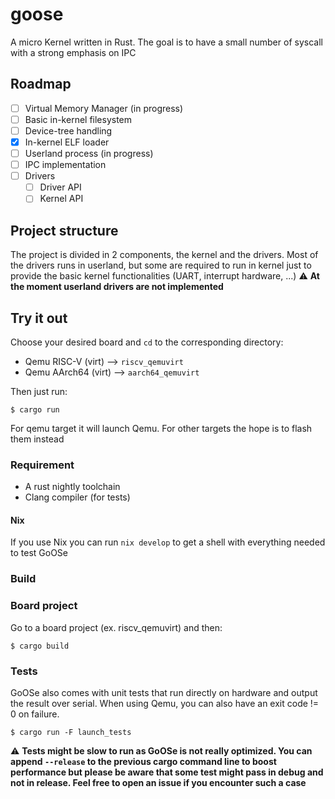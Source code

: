 # goose

A micro Kernel written in Rust. The goal is to have a small number of syscall 
with a strong emphasis on IPC

## Roadmap

- [ ] Virtual Memory Manager (in progress)
- [ ] Basic in-kernel filesystem
- [ ] Device-tree handling
- [x] In-kernel ELF loader
- [ ] Userland process (in progress)
- [ ] IPC implementation
- [ ] Drivers
    - [ ] Driver API
    - [ ] Kernel API

## Project structure

The project is divided in 2 components, the kernel and the drivers. Most of the 
drivers runs in userland, but some are required to run in kernel just to 
provide the basic kernel functionalities (UART, interrupt hardware, ...)
:warning: **At the moment userland drivers are not implemented**

## Try it out
Choose your desired board and `cd` to the corresponding directory:
- Qemu RISC-V (virt) --> `riscv_qemuvirt`
- Qemu AArch64 (virt) --> `aarch64_qemuvirt`

Then just run:
```console
$ cargo run
```

For qemu target it will launch Qemu. For other targets the hope is to flash them instead

### Requirement
- A rust nightly toolchain
- Clang compiler (for tests)

#### Nix
If you use Nix you can run `nix develop` to get a shell with everything needed
to test GoOSe

### Build
### Board project
Go to a board project (ex. riscv_qemuvirt) and then:
```console
$ cargo build
```

### Tests
GoOSe also comes with unit tests that run directly on hardware and output the 
result over serial. When using Qemu, you can also have an exit code != 0 on 
failure.

```console
$ cargo run -F launch_tests
```
:warning: **Tests might be slow to run as GoOSe is not really optimized. You can
append `--release` to the previous cargo command line to boost performance but 
please be aware that some test might pass in debug and not in release. Feel 
free to open an issue if you encounter such a case**
